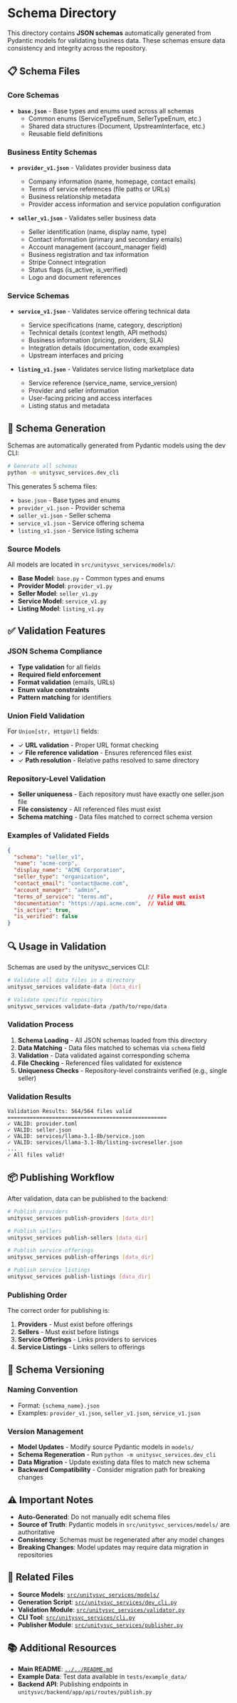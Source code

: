# Schema Directory

This directory contains **JSON schemas** automatically generated from Pydantic models for validating business data. These schemas ensure data consistency and integrity across the repository.

## 📋 Schema Files

### Core Schemas

- **`base.json`** - Base types and enums used across all schemas
  - Common enums (ServiceTypeEnum, SellerTypeEnum, etc.)
  - Shared data structures (Document, UpstreamInterface, etc.)
  - Reusable field definitions

### Business Entity Schemas

- **`provider_v1.json`** - Validates provider business data
  - Company information (name, homepage, contact emails)
  - Terms of service references (file paths or URLs)
  - Business relationship metadata
  - Provider access information and service population configuration

- **`seller_v1.json`** - Validates seller business data
  - Seller identification (name, display name, type)
  - Contact information (primary and secondary emails)
  - Account management (account_manager field)
  - Business registration and tax information
  - Stripe Connect integration
  - Status flags (is_active, is_verified)
  - Logo and document references

### Service Schemas

- **`service_v1.json`** - Validates service offering technical data
  - Service specifications (name, category, description)
  - Technical details (context length, API methods)
  - Business information (pricing, providers, SLA)
  - Integration details (documentation, code examples)
  - Upstream interfaces and pricing

- **`listing_v1.json`** - Validates service listing marketplace data
  - Service reference (service_name, service_version)
  - Provider and seller information
  - User-facing pricing and access interfaces
  - Listing status and metadata

## 🔧 Schema Generation

Schemas are automatically generated from Pydantic models using the dev CLI:

```bash
# Generate all schemas
python -m unitysvc_services.dev_cli
```

This generates 5 schema files:
- `base.json` - Base types and enums
- `provider_v1.json` - Provider schema
- `seller_v1.json` - Seller schema
- `service_v1.json` - Service offering schema
- `listing_v1.json` - Service listing schema

### Source Models

All models are located in `src/unitysvc_services/models/`:
- **Base Model**: `base.py` - Common types and enums
- **Provider Model**: `provider_v1.py`
- **Seller Model**: `seller_v1.py`
- **Service Model**: `service_v1.py`
- **Listing Model**: `listing_v1.py`

## ✅ Validation Features

### JSON Schema Compliance

- **Type validation** for all fields
- **Required field enforcement**
- **Format validation** (emails, URLs)
- **Enum value constraints**
- **Pattern matching** for identifiers

### Union Field Validation

For `Union[str, HttpUrl]` fields:
- ✓ **URL validation** - Proper URL format checking
- ✓ **File reference validation** - Ensures referenced files exist
- ✓ **Path resolution** - Relative paths resolved to same directory

### Repository-Level Validation

- **Seller uniqueness** - Each repository must have exactly one seller.json file
- **File consistency** - All referenced files must exist
- **Schema matching** - Data files matched to correct schema version

### Examples of Validated Fields

```json
{
  "schema": "seller_v1",
  "name": "acme-corp",
  "display_name": "ACME Corporation",
  "seller_type": "organization",
  "contact_email": "contact@acme.com",
  "account_manager": "admin",
  "terms_of_service": "terms.md",           // File must exist
  "documentation": "https://api.acme.com",  // Valid URL
  "is_active": true,
  "is_verified": false
}
```

## 🔍 Usage in Validation

Schemas are used by the unitysvc_services CLI:

```bash
# Validate all data files in a directory
unitysvc_services validate-data [data_dir]

# Validate specific repository
unitysvc_services validate-data /path/to/repo/data
```

### Validation Process

1. **Schema Loading** - All JSON schemas loaded from this directory
2. **Data Matching** - Data files matched to schemas via `schema` field
3. **Validation** - Data validated against corresponding schema
4. **File Checking** - Referenced files validated for existence
5. **Uniqueness Checks** - Repository-level constraints verified (e.g., single seller)

### Validation Results

```
Validation Results: 564/564 files valid
==================================================
✓ VALID: provider.toml
✓ VALID: seller.json
✓ VALID: services/llama-3.1-8b/service.json
✓ VALID: services/llama-3.1-8b/listing-svcreseller.json
...
✓ All files valid!
```

## 📦 Publishing Workflow

After validation, data can be published to the backend:

```bash
# Publish providers
unitysvc_services publish-providers [data_dir]

# Publish sellers
unitysvc_services publish-sellers [data_dir]

# Publish service offerings
unitysvc_services publish-offerings [data_dir]

# Publish service listings
unitysvc_services publish-listings [data_dir]
```

### Publishing Order

The correct order for publishing is:
1. **Providers** - Must exist before offerings
2. **Sellers** - Must exist before listings
3. **Service Offerings** - Links providers to services
4. **Service Listings** - Links sellers to offerings

## 📌 Schema Versioning

### Naming Convention

- Format: `{schema_name}.json`
- Examples: `provider_v1.json`, `seller_v1.json`, `service_v1.json`

### Version Management

- **Model Updates** - Modify source Pydantic models in `models/`
- **Schema Regeneration** - Run `python -m unitysvc_services.dev_cli`
- **Data Migration** - Update existing data files to match new schema
- **Backward Compatibility** - Consider migration path for breaking changes

## ⚠️ Important Notes

- **Auto-Generated**: Do not manually edit schema files
- **Source of Truth**: Pydantic models in `src/unitysvc_services/models/` are authoritative
- **Consistency**: Schemas must be regenerated after any model changes
- **Breaking Changes**: Model updates may require data migration in repositories

## 🔗 Related Files

- **Source Models**: [`src/unitysvc_services/models/`](../models/)
- **Generation Script**: [`src/unitysvc_services/dev_cli.py`](../dev_cli.py)
- **Validation Module**: [`src/unitysvc_services/validator.py`](../validator.py)
- **CLI Tool**: [`src/unitysvc_services/cli.py`](../cli.py)
- **Publisher Module**: [`src/unitysvc_services/publisher.py`](../publisher.py)

## 📚 Additional Resources

- **Main README**: [`../../README.md`](../../README.md)
- **Example Data**: Test data available in `tests/example_data/`
- **Backend API**: Publishing endpoints in `unitysvc/backend/app/api/routes/publish.py`
